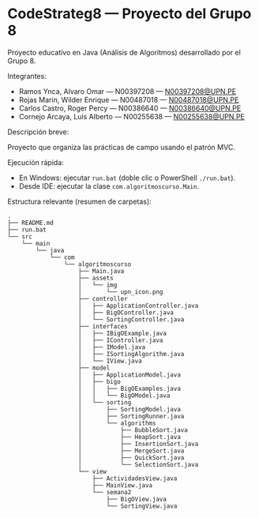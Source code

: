 # CodeStrateg8 — Proyecto del Grupo 8

Proyecto educativo en Java (Análisis de Algoritmos) desarrollado por el Grupo 8.

Integrantes:

- Ramos Ynca, Alvaro Omar — N00397208 — N00397208@UPN.PE
- Rojas Marin, Wilder Enrique — N00487018 — N00487018@UPN.PE
- Carlos Castro, Roger Percy — N00386640 — N00386640@UPN.PE
- Cornejo Arcaya, Luis Alberto — N00255638 — N00255638@UPN.PE

Descripción breve:

Proyecto que organiza las prácticas de campo usando el patrón MVC.

Ejecución rápida:

- En Windows: ejecutar `run.bat` (doble clic o PowerShell `./run.bat`).
- Desde IDE: ejecutar la clase `com.algoritmoscurso.Main`.

Estructura relevante (resumen de carpetas):

```text
.
├── README.md
├── run.bat
└── src
	└── main
		└── java
			└── com
				└── algoritmoscurso
					├── Main.java
					├── assets
					│   └── img
					│       └── upn_icon.png
					├── controller
					│   ├── ApplicationController.java
					│   ├── BigOController.java
					│   └── SortingController.java
					├── interfaces
					│   ├── IBigOExample.java
					│   ├── IController.java
					│   ├── IModel.java
					│   ├── ISortingAlgorithm.java
					│   └── IView.java
					├── model
					│   ├── ApplicationModel.java
					│   ├── bigo
					│   │   ├── BigOExamples.java
					│   │   └── BigOModel.java
					│   └── sorting
					│       ├── SortingModel.java
					│       ├── SortingRunner.java
					│       └── algorithms
					│           ├── BubbleSort.java
					│           ├── HeapSort.java
					│           ├── InsertionSort.java
					│           ├── MergeSort.java
					│           ├── QuickSort.java
					│           └── SelectionSort.java
					└── view
						├── ActividadesView.java
						├── MainView.java
						└── semana2
							├── BigOView.java
							└── SortingView.java
```
